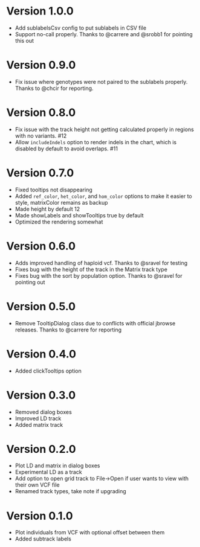 # Version 1.0.0

- Add sublabelsCsv config to put sublabels in CSV file
- Support no-call properly. Thanks to @carrere and @srobb1 for pointing this out

# Version 0.9.0

- Fix issue where genotypes were not paired to the sublabels properly. Thanks to @chcir for reporting.

# Version 0.8.0

- Fix issue with the track height not getting calculated properly in regions with no variants. #12
- Allow `includeIndels` option to render indels in the chart, which is disabled by default to avoid overlaps. #11


# Version 0.7.0

- Fixed tooltips not disappearing
- Added `ref_color`, `het_color`, and `hom_color` options to make it easier to style, matrixColor remains as backup
- Made height by default 12
- Made showLabels and showTooltips true by default
- Optimized the rendering somewhat

# Version 0.6.0

- Adds improved handling of haploid vcf. Thanks to @sravel for testing
- Fixes bug with the height of the track in the Matrix track type
- Fixes bug with the sort by population option. Thanks to @sravel for pointing out

# Version 0.5.0

- Remove TooltipDialog class due to conflicts with official jbrowse releases. Thanks to @carrere for reporting

# Version 0.4.0

- Added clickTooltips option

# Version 0.3.0

- Removed dialog boxes
- Improved LD track
- Added matrix track

# Version 0.2.0

- Plot LD and matrix in dialog boxes
- Experimental LD as a track
- Add option to open grid track to File->Open if user wants to view with their own VCF file
- Renamed track types, take note if upgrading

# Version 0.1.0

- Plot individuals from VCF with optional offset between them
- Added subtrack labels

